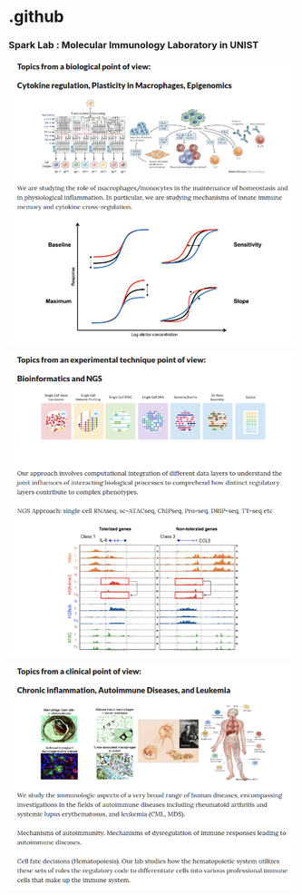 # .github
### Spark Lab : Molecular Immunology Laboratory in UNIST

<p align="center">
<img width="850" src="src/Topic_Spark_LAB_0.png">
</p>

<p align="center">
<img width="850" src="src/Topic_Spark_LAB_1.png">
</p>

<p align="center">
<img width="850" src="src/Topic_Spark_LAB_2.png">
</p>
